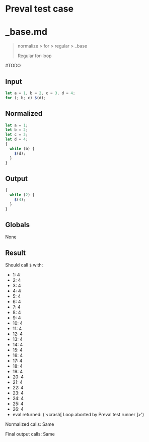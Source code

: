 # Preval test case

# _base.md

> normalize > for > regular > _base
>
> Regular for-loop

#TODO

## Input

`````js filename=intro
let a = 1, b = 2, c = 3, d = 4;
for (; b; c) $(d);
`````

## Normalized

`````js filename=intro
let a = 1;
let b = 2;
let c = 3;
let d = 4;
{
  while (b) {
    $(d);
  }
}
`````

## Output

`````js filename=intro
{
  while (2) {
    $(4);
  }
}
`````

## Globals

None

## Result

Should call `$` with:
 - 1: 4
 - 2: 4
 - 3: 4
 - 4: 4
 - 5: 4
 - 6: 4
 - 7: 4
 - 8: 4
 - 9: 4
 - 10: 4
 - 11: 4
 - 12: 4
 - 13: 4
 - 14: 4
 - 15: 4
 - 16: 4
 - 17: 4
 - 18: 4
 - 19: 4
 - 20: 4
 - 21: 4
 - 22: 4
 - 23: 4
 - 24: 4
 - 25: 4
 - 26: 4
 - eval returned: ('<crash[ Loop aborted by Preval test runner ]>')

Normalized calls: Same

Final output calls: Same
